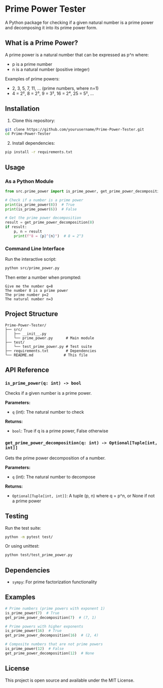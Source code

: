 # Prime Power Tester

A Python package for checking if a given natural number is a prime power and decomposing it into its prime power form.

## What is a Prime Power?

A prime power is a natural number that can be expressed as p^n where:
- p is a prime number
- n is a natural number (positive integer)

Examples of prime powers:
- 2, 3, 5, 7, 11, ... (prime numbers, where n=1)
- 4 = 2², 8 = 2³, 9 = 3², 16 = 2⁴, 25 = 5², ...

## Installation

1. Clone this repository:
```bash
git clone https://github.com/yourusername/Prime-Power-Tester.git
cd Prime-Power-Tester
```

2. Install dependencies:
```bash
pip install -r requirements.txt
```

## Usage

### As a Python Module

```python
from src.prime_power import is_prime_power, get_prime_power_decomposition

# Check if a number is a prime power
print(is_prime_power(8))  # True
print(is_prime_power(6))  # False

# Get the prime power decomposition
result = get_prime_power_decomposition(8)
if result:
    p, n = result
    print(f"8 = {p}^{n}")  # 8 = 2^3
```

### Command Line Interface

Run the interactive script:

```bash
python src/prime_power.py
```

Then enter a number when prompted:
```
Give me the number q=8
The number 8 is a prime power
The prime number p=2
The natural number n=3
```

## Project Structure

```
Prime-Power-Tester/
├── src/
│   ├── __init__.py
│   └── prime_power.py      # Main module
├── test/
│   └── test_prime_power.py # Test suite
├── requirements.txt        # Dependencies
└── README.md              # This file
```

## API Reference

### `is_prime_power(q: int) -> bool`

Checks if a given number is a prime power.

**Parameters:**
- `q` (int): The natural number to check

**Returns:**
- `bool`: True if q is a prime power, False otherwise

### `get_prime_power_decomposition(q: int) -> Optional[Tuple[int, int]]`

Gets the prime power decomposition of a number.

**Parameters:**
- `q` (int): The natural number to decompose

**Returns:**
- `Optional[Tuple[int, int]]`: A tuple (p, n) where q = p^n, or None if not a prime power

## Testing

Run the test suite:

```bash
python -m pytest test/
```

Or using unittest:

```bash
python test/test_prime_power.py
```

## Dependencies

- `sympy`: For prime factorization functionality

## Examples

```python
# Prime numbers (prime powers with exponent 1)
is_prime_power(7)  # True
get_prime_power_decomposition(7)  # (7, 1)

# Prime powers with higher exponents
is_prime_power(16)  # True
get_prime_power_decomposition(16)  # (2, 4)

# Composite numbers that are not prime powers
is_prime_power(12)  # False
get_prime_power_decomposition(12)  # None
```

## License

This project is open source and available under the MIT License.

